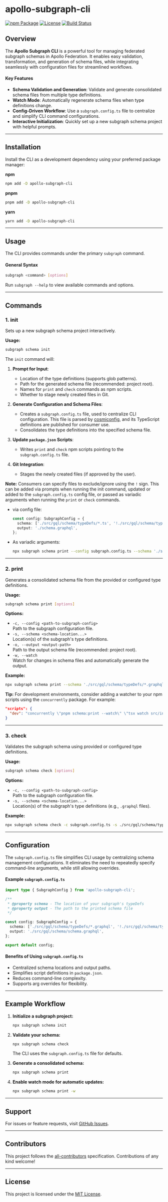 # apollo-subgraph-cli

[![npm Package](https://img.shields.io/npm/v/apollo-subgraph-cli.svg)](https://www.npmjs.com/package/apollo-subgraph-cli)
[![License](https://img.shields.io/github/license/platypusrex/apollo-subgraph-cli.svg)](https://github.com/platypusrex/apollo-subgraph-cli/blob/main/LICENSE)
[![Build Status](https://img.shields.io/github/actions/workflow/status/platypusrex/apollo-subgraph-cli/release.yml)](https://github.com/platypusrex/apollo-subgraph-cli/actions/workflows/release.yml)

## Overview

The **Apollo Subgraph CLI** is a powerful tool for managing federated subgraph schemas in Apollo Federation.
It enables easy validation, transformation, and generation of schema files, while integrating seamlessly with 
configuration files for streamlined workflows.

#### Key Features

- **Schema Validation and Generation**: Validate and generate consolidated schema files from multiple type definitions.
- **Watch Mode**: Automatically regenerate schema files when type definitions change.
- **Config-Driven Workflow**: Use a `subgraph.config.ts` file to centralize and simplify CLI command configurations.
- **Interactive Initialization**: Quickly set up a new subgraph schema project with helpful prompts.

---

## Installation

Install the CLI as a development dependency using your preferred package manager:

**npm**

```bash
npm add -D apollo-subgraph-cli
```

**pnpm**

```bash
pnpm add -D apollo-subgraph-cli
```

**yarn**

```bash
yarn add -D apollo-subgraph-cli
```

---

## Usage

The CLI provides commands under the primary `subgraph` command.

#### General Syntax

```bash
subgraph <command> [options]
```

Run `subgraph --help` to view available commands and options.

---

## Commands

### 1. **init**
Sets up a new subgraph schema project interactively.

**Usage:**
```bash
subgraph schema init
```

The `init` command will:

1. **Prompt for Input**:
    - Location of the type definitions (supports glob patterns).
    - Path for the generated schema file (recommended: project root).
    - Names for `print` and `check` commands as npm scripts.
    - Whether to stage newly created files in Git.

2. **Generate Configuration and Schema Files**:
    - Creates a `subgraph.config.ts` file, used to centralize CLI configuration. This file is parsed by [cosmiconfig](https://github.com/davidtheclark/cosmiconfig), and its TypeScript definitions are published for consumer use.
    - Consolidates the type definitions into the specified schema file.

3. **Update `package.json` Scripts**:
    - Writes `print` and `check` npm scripts pointing to the `subgraph.config.ts` file.

4. **Git Integration**:
    - Stages the newly created files (if approved by the user).

**Note:** Consumers can specify files to exclude/ignore using the `!` sign. This can be added via prompts
when running the init command, updated or added to the `subgraph.config.ts` config file, or passed as variadic
arguments when running the `print` or `check` commands.

- via config file:
  ```typescript
  const config: SubgraphConfig = {
    schema: ['./src/gql/schema/typeDefs/*.ts', '!./src/gql/schema/typeDefs/index.ts'],
    output: './schema.graphql',
  };
  ```

- As variadic arguments:
  ```bash
  npx subgraph schema print --config subgraph.config.ts --schema './src/gql/schema/typeDefs/*.ts' '!./src/gql/schema/typeDefs/index.ts'
  ```

---

### 2. **print**

Generates a consolidated schema file from the provided or configured type definitions.

**Usage:**

```bash
subgraph schema print [options]
```

**Options:**

- `-c, --config <path-to-subgraph-config>`\
  Path to the subgraph configuration file.
- `-s, --schema <schema-location...>`\
  Location(s) of the subgraph's type definitions.
- `-o, --output <output-path>`\
  Path to the output schema file (recommended: project root).
- `-w, --watch`\
  Watch for changes in schema files and automatically generate the output.

**Example:**

```bash
npx subgraph schema print --schema './src/gql/schema/typeDefs/*.graphql' --output ./schema.graphql
```

**Tip:** For development environments, consider adding a watcher to your npm scripts using the `concurrently` package. For example:

```json
"scripts": {
  "dev": "concurrently \"pnpm schema:print --watch\" \"tsx watch src/index.ts\""
}
```

---

### 3. **check**

Validates the subgraph schema using provided or configured type definitions.

**Usage:**

```bash
subgraph schema check [options]
```

**Options:**

- `-c, --config <path-to-subgraph-config>`\
  Path to the subgraph configuration file.
- `-s, --schema <schema-location...>`\
  Location(s) of the subgraph's type definitions (e.g., `.graphql` files).

**Example:**

```bash
npx subgraph schema check -c subgraph.config.ts -s ./src/gql/schema/typeDefs/*.graphql
```

---


## Configuration

The `subgraph.config.ts` file simplifies CLI usage by centralizing schema management configurations. It eliminates the need to repeatedly specify command-line arguments, while still allowing overrides.

#### Example `subgraph.config.ts`

```typescript
import type { SubgraphConfig } from 'apollo-subgraph-cli';

/**
 * @property schema - The location of your subgraph's typeDefs
 * @property output - The path to the printed schema file
 */

const config: SubgraphConfig = {
  schema: ['./src/gql/schema/typeDefs/*.graphql', '!./src/gql/schema/typeDefs/index.graphql'],
  output: './src/gql/schema/schema.graphql',
};

export default config;
```

#### Benefits of Using `subgraph.config.ts`

- Centralized schema locations and output paths.
- Simplifies script definitions in `package.json`.
- Reduces command-line complexity.
- Supports arg overrides for flexibility.

---

## Example Workflow

1. **Initialize a subgraph project:**

   ```bash
   npx subgraph schema init
   ```

2. **Validate your schema:**

   ```bash
   npx subgraph schema check
   ```

   The CLI uses the `subgraph.config.ts` file for defaults.

3. **Generate a consolidated schema:**

   ```bash
   npx subgraph schema print
   ```

4. **Enable watch mode for automatic updates:**

   ```bash
   npx subgraph schema print -w
   ```

---

## Support

For issues or feature requests, visit [GitHub Issues](https://github.com/platypusrex/apollo-subgraph-cli/issues).

---

## Contributors
This project follows the [all-contributors](https://github.com/all-contributors/all-contributors) specification. Contributions of any kind welcome!

---

## License

This project is licensed under the [MIT License](./LICENSE).

